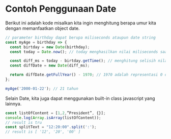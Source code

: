 # Contoh Penggunaan Date

Berikut ini adalah kode misalkan kita ingin menghitung berapa umur kita dengan memanfaatkan object date.

```javascript
// parameter birthday dapat berupa miliseconds ataupun date string
const myAge = birthday => {
  const birtday = new Date(birthday);
  const today = Date.now(); // today menghasilkan nilai miliseconds saat ini

  const diff_ms = today - birtday.getTime(); // menghitung selisih nilai miliseconds hari ini dan tanggal lahir
  const diffDate = new Date(diff_ms);

  return diffDate.getFullYear() - 1970; // 1970 adalah representasi 0 dari miliseconds
};

myAge('2000-01-22'); // 21 tahun
```

Selain Date, kita juga dapat menggunakan built-in class javascript yang lainnya.

```javascript
const listOfContent = [1,2,”President”, {}];
console.log(Array.isArray(listOfContent)); 
// result is tru
const splitText = "12:20:00".split(':');
// result is [ '12', '20', '00' ]
```


